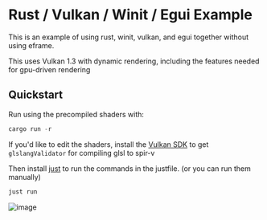 # Rust / Vulkan / Winit / Egui Example

This is an example of using rust, winit, vulkan, and egui together without using eframe.

This uses Vulkan 1.3 with dynamic rendering, including the features needed for gpu-driven rendering

## Quickstart

Run using the precompiled shaders with:

```rust
cargo run -r
```

If you'd like to edit the shaders, install the [Vulkan SDK](https://www.lunarg.com/vulkan-sdk/) to get `glslangValidator` for compiling glsl to spir-v

Then install [just](https://github.com/casey/just) to run the commands in the justfile. (or you can run them manually)
 
```rust
just run
```


![image](https://github.com/user-attachments/assets/4beef2f5-5895-4402-9977-51e04f006d0a)
